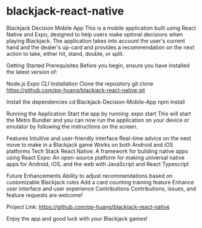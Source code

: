 # blackjack-react-native

Blackjack Decision Mobile App
This is a mobile application built using React Native and Expo, designed to help users make optimal decisions when playing Blackjack. The application takes into account the user's current hand and the dealer's up-card and provides a recommendation on the next action to take, either hit, stand, double, or split.

Getting Started
Prerequisites
Before you begin, ensure you have installed the latest version of:

Node.js
Expo CLI
Installation
Clone the repository
git clone https://github.com/pp-huang/blackjack-react-native.git

Install the dependencies
cd Blackjack-Decision-Mobile-App
npm install

Running the Application
Start the app by running:
expo start
This will start the Metro Bundler and you can now run the application on your device or emulator by following the instructions on the screen.

Features
Intuitive and user-friendly interface
Real-time advice on the next move to make in a Blackjack game
Works on both Android and iOS platforms
Tech Stack
React Native: A framework for building native apps using React
Expo: An open-source platform for making universal native apps for Android, iOS, and the web with JavaScript and React
Typescript

Future Enhancements
Ability to adjust recommendations based on customizable Blackjack rules
Add a card counting training feature
Enhance user interface and user experience
Contributions
Contributions, issues, and feature requests are welcome!

Project Link: https://github.com/pp-huang/blackjack-react-native

Enjoy the app and good luck with your Blackjack games!
